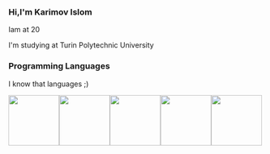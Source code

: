 ### Hi,I'm Karimov Islom
<p> Iam at 20</P>  
<p>I'm studying at Turin Polytechnic University</p>

### Programming Languages
<p>I know that languages ;)</p>
<img src="https://www.w3.org/html/logo/downloads/HTML5_1Color_Black.png" width="100px"><img src="https://png.pngitem.com/pimgs/s/398-3982124_html-php-css-logo-png-transparent-png.png" width="100px"><img src="https://img.icons8.com/ios-filled/500/javascript-logo.png" width="100px"><img src="https://images.ctfassets.net/ooa29xqb8tix/RrX9HCiZ8qPoIpJSlHphR/f9778b44e2b768d31fafb4ac70956682/vue-logo.png?w=400&q=50" width="100px"><img src="https://iconape.com/wp-content/png_logo_vector/node-js-2.png" width="100px">

